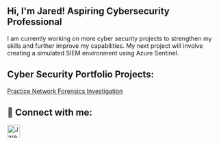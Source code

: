 ## Hi, I'm Jared! Aspiring Cybersecurity Professional

I am currently working on more cyber security projects to strengthen my skills and further improve my capabilities. My next project will involve creating a simulated SIEM environment using Azure Sentinel.

## Cyber Security Portfolio Projects:

[Practice Network Forensics Investigation](https://github.com/jaredcoppola/Sample-Network-Forensics-Investigation)

## 🤳 Connect with me:

[<img align="left" alt="JaredCoppola | LinkedIn" width="30px" src="https://cdn.jsdelivr.net/npm/simple-icons@v3/icons/linkedin.svg" />][linkedin]

[linkedin]: https://linkedin.com/in/jared-coppola
